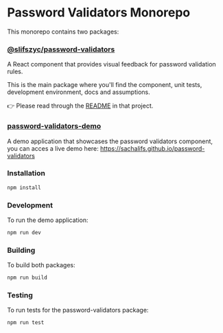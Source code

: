 # Password Validators Monorepo

This monorepo contains two packages:

### [@slifszyc/password-validators](./packages/password-validators/README.md)

A React component that provides visual feedback for password validation rules.

This is the main package where you'll find the component, unit tests, development environment, docs and assumptions.

👉 Please read through the [README](./packages/password-validators/README.md) in that project.

### [password-validators-demo](./packages/password-validators-demo)

A demo application that showcases the password validators component, you can acces a live demo here: https://sachalifs.github.io/password-validators

### Installation

```bash
npm install
```

### Development

To run the demo application:

```bash
npm run dev
```

### Building

To build both packages:

```bash
npm run build
```

### Testing

To run tests for the password-validators package:

```bash
npm run test
```
